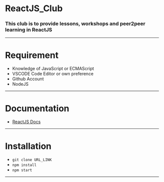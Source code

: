 # ReactJS_Club

### This club is to provide lessons, workshops and peer2peer learning in ReactJS
___

# Requirement

- Knowledge of JavaScript or ECMAScript
- VSCODE Code Editor or own preference
- Github Account
- NodeJS
___

# Documentation

- [ReactJS Docs]( https://reactjs.org/)

___

# Installation

- `git clone URL_LINK`
- `npm install`
- `npm start`
___


